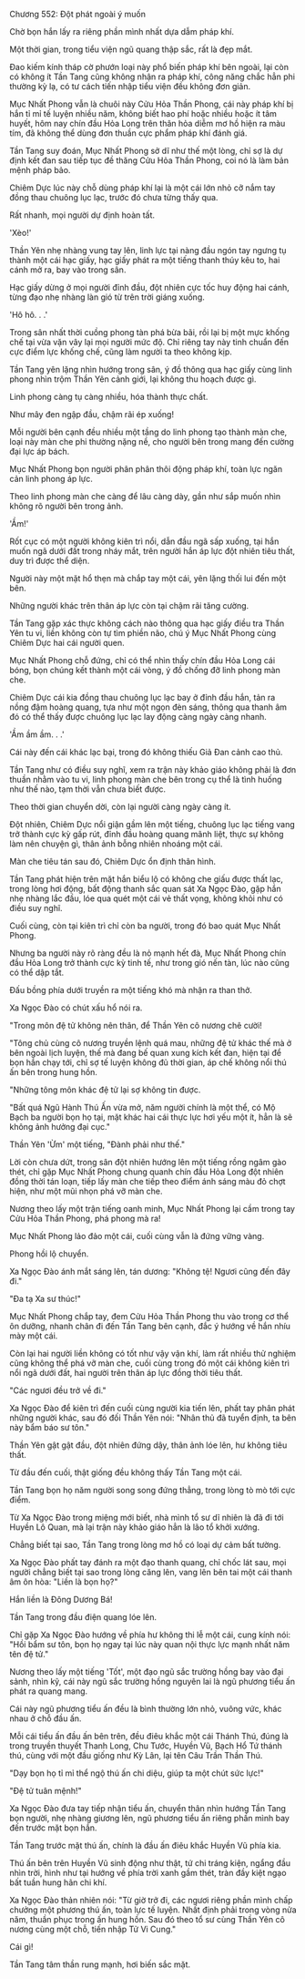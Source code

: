 




Chương 552: Đột phát ngoài ý muốn


Chờ bọn hắn lấy ra riêng phần mình nhất dựa dẫm pháp khí.

Một thời gian, trong tiểu viện ngũ quang thập sắc, rất là đẹp mắt.

Đao kiếm kính tháp cờ phướn loại này phổ biến pháp khí bên ngoài, lại còn có không ít Tần Tang cũng không nhận ra pháp khí, công năng chắc hẳn phi thường kỳ lạ, có tư cách tiến nhập tiểu viện đều không đơn giản.

Mục Nhất Phong vẫn là chuôi này Cửu Hỏa Thần Phong, cái này pháp khí bị hắn tỉ mỉ tế luyện nhiều năm, không biết hao phí hoặc nhiều hoặc ít tâm huyết, hôm nay chín đầu Hỏa Long trên thân hỏa diễm mơ hồ hiện ra màu tím, đã không thể dùng đơn thuần cực phẩm pháp khí đánh giá.

Tần Tang suy đoán, Mục Nhất Phong sở dĩ như thế một lòng, chỉ sợ là dự định kết đan sau tiếp tục đề thăng Cửu Hỏa Thần Phong, coi nó là làm bản mệnh pháp bảo.

Chiêm Dực lúc này chỗ dùng pháp khí lại là một cái lớn nhỏ cỡ nắm tay đồng thau chuông lục lạc, trước đó chưa từng thấy qua.

Rất nhanh, mọi người dự định hoàn tất.

'Xèo!'

Thần Yên nhẹ nhàng vung tay lên, linh lực tại nàng đầu ngón tay ngưng tụ thành một cái hạc giấy, hạc giấy phát ra một tiếng thanh thúy kêu to, hai cánh mở ra, bay vào trong sân.

Hạc giấy dừng ở mọi người đỉnh đầu, đột nhiên cực tốc huy động hai cánh, từng đạo nhẹ nhàng làn gió từ trên trời giáng xuống.

'Hô hô. . .'

Trong sân nhất thời cuồng phong tàn phá bừa bãi, rồi lại bị một mực khống chế tại vừa vặn vây lại mọi người mức độ. Chỉ riêng tay này tinh chuẩn đến cực điểm lực khống chế, cũng làm người ta theo không kịp.

Tần Tang yên lặng nhìn hướng trong sân, ý đồ thông qua hạc giấy cùng linh phong nhìn trộm Thần Yên cảnh giới, lại không thu hoạch được gì.

Linh phong càng tụ càng nhiều, hóa thành thực chất.

Như mây đen ngập đầu, chậm rãi ép xuống!

Mỗi người bên cạnh đều nhiều một tầng do linh phong tạo thành màn che, loại này màn che phi thường nặng nề, cho người bên trong mang đến cường đại lực áp bách.

Mục Nhất Phong bọn người phân phân thôi động pháp khí, toàn lực ngăn cản linh phong áp lực.

Theo linh phong màn che càng để lâu càng dày, gần như sắp muốn nhìn không rõ người bên trong ảnh.

'Ầm!'

Rốt cục có một người không kiên trì nổi, dẫn đầu ngã sấp xuống, tại hắn muốn ngã dưới đất trong nháy mắt, trên người hắn áp lực đột nhiên tiêu thất, duy trì được thể diện.

Người này một mặt hổ thẹn mà chắp tay một cái, yên lặng thối lui đến một bên.

Những người khác trên thân áp lực còn tại chậm rãi tăng cường.

Tần Tang gặp xác thực không cách nào thông qua hạc giấy điều tra Thần Yên tu vi, liền không còn tự tìm phiền não, chú ý Mục Nhất Phong cùng Chiêm Dực hai cái người quen.

Mục Nhất Phong chỗ đứng, chỉ có thể nhìn thấy chín đầu Hỏa Long cái bóng, bọn chúng kết thành một cái vòng, ý đồ chống đỡ linh phong màn che.

Chiêm Dực cái kia đồng thau chuông lục lạc bay ở đỉnh đầu hắn, tản ra nồng đậm hoàng quang, tựa như một ngọn đèn sáng, thông qua thanh âm đó có thể thấy được chuông lục lạc lay động càng ngày càng nhanh.

'Ầm ầm ầm. . .'

Cái này đến cái khác lạc bại, trong đó không thiếu Giả Đan cảnh cao thủ.

Tần Tang như có điều suy nghĩ, xem ra trận này khảo giáo không phải là đơn thuần nhằm vào tu vi, linh phong màn che bên trong cụ thể là tình huống như thế nào, tạm thời vẫn chưa biết được.

Theo thời gian chuyển dời, còn lại người càng ngày càng ít.

Đột nhiên, Chiêm Dực nổi giận gầm lên một tiếng, chuông lục lạc tiếng vang trở thành cực kỳ gấp rút, đỉnh đầu hoàng quang mãnh liệt, thực sự không làm nên chuyện gì, thân ảnh bỗng nhiên nhoáng một cái.

Màn che tiêu tán sau đó, Chiêm Dực ổn định thân hình.

Tần Tang phát hiện trên mặt hắn biểu lộ có không che giấu được thất lạc, trong lòng hơi động, bất động thanh sắc quan sát Xa Ngọc Đào, gặp hắn nhẹ nhàng lắc đầu, lóe qua quét một cái vẻ thất vọng, không khỏi như có điều suy nghĩ.

Cuối cùng, còn tại kiên trì chỉ còn ba người, trong đó bao quát Mục Nhất Phong.

Nhưng ba người này rõ ràng đều là nỏ mạnh hết đà, Mục Nhất Phong chín đầu Hỏa Long trở thành cực kỳ tinh tế, như trong gió nến tàn, lúc nào cũng có thể dập tắt.

Đấu bồng phía dưới truyền ra một tiếng khó mà nhận ra than thở.

Xa Ngọc Đào có chút xấu hổ nói ra.

"Trong môn đệ tử không nên thân, để Thần Yên cô nương chê cười!

"Tông chủ cùng cô nương truyền lệnh quá mau, những đệ tử khác thế mà ở bên ngoài lịch luyện, thế mà đang bế quan xung kích kết đan, hiện tại để bọn hắn chạy tới, chỉ sợ tế luyện không đủ thời gian, áp chế không nổi thú ấn bên trong hung hồn.

"Những tông môn khác đệ tử lại sợ không tin được.

"Bất quá Ngũ Hành Thú Ấn vừa mở, năm người chính là một thể, có Mộ Bạch ba người bọn họ tại, mặt khác hai cái thực lực hơi yếu một ít, hẳn là sẽ không ảnh hưởng đại cục."

Thần Yên 'Ừm' một tiếng, "Đành phải như thế."

Lời còn chưa dứt, trong sân đột nhiên hướng lên một tiếng rồng ngâm gào thét, chỉ gặp Mục Nhất Phong chung quanh chín đầu Hỏa Long đột nhiên đồng thời tán loạn, tiếp lấy màn che tiếp theo điểm ánh sáng màu đỏ chợt hiện, như một mũi nhọn phá vỡ màn che.

Nương theo lấy một trận tiếng oanh minh, Mục Nhất Phong lại cầm trong tay Cửu Hỏa Thần Phong, phá phong mà ra!

Mục Nhất Phong lảo đảo một cái, cuối cùng vẫn là đứng vững vàng.

Phong hồi lộ chuyển.

Xa Ngọc Đào ánh mắt sáng lên, tán dương: "Không tệ! Ngươi cũng đến đây đi."

"Đa tạ Xa sư thúc!"

Mục Nhất Phong chắp tay, đem Cửu Hỏa Thần Phong thu vào trong cơ thể ôn dưỡng, nhanh chân đi đến Tần Tang bên cạnh, đắc ý hướng về hắn nhíu mày một cái.

Còn lại hai người liền không có tốt như vậy vận khí, làm rất nhiều thử nghiệm cũng không thể phá vỡ màn che, cuối cùng trong đó một cái không kiên trì nổi ngã dưới đất, hai người trên thân áp lực đồng thời tiêu thất.

"Các ngươi đều trở về đi."

Xa Ngọc Đào để kiên trì đến cuối cùng người kia tiến lên, phất tay phân phát những người khác, sau đó đối Thần Yên nói: "Nhân thủ đã tuyển định, ta bên này bẩm báo sư tôn."

Thần Yên gật gật đầu, đột nhiên đứng dậy, thân ảnh lóe lên, hư không tiêu thất.

Từ đầu đến cuối, thật giống đều không thấy Tần Tang một cái.

Tần Tang bọn họ năm người song song đứng thẳng, trong lòng tò mò tới cực điểm.

Từ Xa Ngọc Đào trong miệng mới biết, nhà mình tổ sư dĩ nhiên là đã đi tới Huyền Lô Quan, mà lại trận này khảo giáo hẳn là lão tổ khởi xướng.

Chẳng biết tại sao, Tần Tang trong lòng mơ hồ có loại dự cảm bất tường.

Xa Ngọc Đào phất tay đánh ra một đạo thanh quang, chỉ chốc lát sau, mọi người chẳng biết tại sao trong lòng căng lên, vang lên bên tai một cái thanh âm ôn hòa: "Liền là bọn họ?"

Hắn liền là Đông Dương Bá!

Tần Tang trong đầu điện quang lóe lên.

Chỉ gặp Xa Ngọc Đào hướng về phía hư không thi lễ một cái, cung kính nói: "Hồi bẩm sư tôn, bọn họ ngay tại lúc này quan nội thực lực mạnh nhất năm tên đệ tử."

Nương theo lấy một tiếng 'Tốt', một đạo ngũ sắc trường hồng bay vào đại sảnh, nhìn kỹ, cái này ngũ sắc trường hồng nguyên lai là ngũ phương tiểu ấn phát ra quang mang.

Cái này ngũ phương tiểu ấn đều là bình thường lớn nhỏ, vuông vức, khác nhau ở chỗ đầu ấn.

Mỗi cái tiểu ấn đầu ấn bên trên, đều điêu khắc một cái Thánh Thú, đúng là trong truyền thuyết Thanh Long, Chu Tước, Huyền Vũ, Bạch Hổ Tứ thánh thú, cùng với một đầu giống như Kỳ Lân, lại tên Câu Trần Thần Thú.

"Dạy bọn họ tỉ mỉ thể ngộ thú ấn chi diệu, giúp ta một chút sức lực!"

"Đệ tử tuân mệnh!"

Xa Ngọc Đào đưa tay tiếp nhận tiểu ấn, chuyển thân nhìn hướng Tần Tang bọn người, nhẹ nhàng giương lên, ngũ phương tiểu ấn riêng phần mình bay đến trước mặt bọn hắn.

Tần Tang trước mặt thú ấn, chính là đầu ấn điêu khắc Huyền Vũ phía kia.

Thú ấn bên trên Huyền Vũ sinh động như thật, tứ chi tráng kiện, ngẩng đầu nhìn trời, hình như tại hướng về phía trời xanh gầm thét, tràn đầy kiệt ngạo bất tuần hung hãn chi khí.

Xa Ngọc Đào thản nhiên nói: "Từ giờ trở đi, các ngươi riêng phần mình chấp chưởng một phương thú ấn, toàn lực tế luyện. Nhất định phải trong vòng nửa năm, thuần phục trong ấn hung hồn. Sau đó theo tổ sư cùng Thần Yên cô nương cùng một chỗ, tiến nhập Tử Vi Cung."

Cái gì!

Tần Tang tâm thần rung mạnh, hơi biến sắc mặt.




